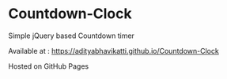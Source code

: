 # Countdown-Clock
Simple jQuery based Countdown timer


Available at : https://adityabhavikatti.github.io/Countdown-Clock

Hosted on GitHub Pages
